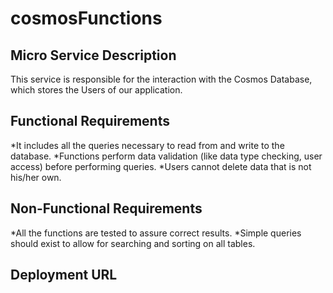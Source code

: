 # cosmosFunctions

## Micro Service Description
This service is responsible for the interaction with the Cosmos Database, which stores the Users of our application.

## Functional Requirements
*It includes all the queries necessary to read from and write to the database.
*Functions perform data validation (like data type checking, user access) before performing queries.
*Users cannot delete data that is not his/her own.

## Non-Functional Requirements
*All the functions are tested to assure correct results.
*Simple queries should exist to allow for searching and sorting on all tables.

## Deployment URL
